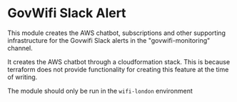 # GovWifi Slack Alert

This module creates the AWS chatbot, subscriptions and other supporting infrastructure for the Govwifi Slack alerts in the "govwifi-monitoring" channel.

It creates the AWS chatbot through a cloudformation stack. This is because terraform does not provide functionality for creating this feature at the time of writing.

The module should only be run in the `wifi-london` environment
